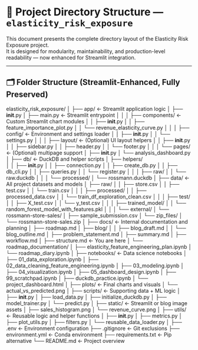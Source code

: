 # 🧾 Project Directory Structure — `elasticity_risk_exposure`

This document presents the complete directory layout of the Elasticity Risk Exposure project.  
It is designed for modularity, maintainability, and production-level readability — now enhanced for Streamlit integration.

---

## 🗂️ Folder Structure (Streamlit-Enhanced, Fully Preserved)

elasticity_risk_exposure/
│
├── app/                              ← Streamlit application logic
│   ├── __init__.py
│   ├── main.py                       ← Streamlit entrypoint
│   │
│   ├── components/                   ← Custom Streamlit chart modules
│   │   ├── __init__.py
│   │   ├── feature_importance_plot.py
│   │   └── revenue_elasticity_curve.py
│   │
│   ├── config/                       ← Environment and settings loader
│   │   ├── __init__.py
│   │   └── settings.py
│   │
│   ├── layout/                       ← (Optional) UI layout helpers
│   │   ├── __init__.py
│   │   ├── sidebar.py
│   │   ├── header.py
│   │   └── footer.py
│   │
│   └── pages/                        ← (Optional) multipage support
│       ├── __init__.py
│       └── analysis_dashboard.py
│
├── db/                               ← DuckDB and helper scripts
│   ├── helpers/                     
│   │   ├── __init__.py
│   │   ├── connection.py
│   │   ├── create_db.py
│   │   ├── db_cli.py
│   │   ├── queries.py
│   │   └── register.py
│   │
│   ├── raw/
│   │   └── raw.duckdb
│   │
│   └── processed/
│       └── rossmann.duckdb
│
├── data/                             ← All project datasets and models
│   ├── raw/
│   │   ├── store.csv
│   │   ├── test.csv
│   │   └── train.csv
│   │
│   ├── processed/
│   │   ├── processed_data.csv
│   │   └── train_df_exploration_clean.csv
│   │
│   ├── test/
│   │   ├── X_test.csv
│   │   └── y_test.csv
│   │
│   ├── trained_model/
│   │   └── random_forest_model_with_features.pkl
│   │
│   └── external/
│       └── rossmann-store-sales/
│           ├── sample_submission.csv
│           └── zip_files/
│               └── rossmann-store-sales.zip
│
├── docs/                             ← Internal documentation and planning
│   ├── roadmap.md
│   ├── blog/
│   │   ├── blog_draft.md
│   │   └── blog_outline.md
│   ├── problem_statement.md
│   ├── summary.md
│   ├── workflow.md
│   ├── structure.md                  ← You are here
│   └── roadmap_documentation/
│       ├── elasticity_feature_engineering_plan.ipynb
│       └── roadmap_diary.ipynb
│
├── notebooks/                        ← Data science notebooks
│   ├── 01_data_exploration.ipynb
│   ├── 02_data_cleaning_feature_engineering.ipynb
│   ├── 03_modeling.ipynb
│   ├── 04_visualization.ipynb
│   ├── 05_dashboard_design.ipynb
│   ├── 99_scratchpad.ipynb
│   ├── duckdb_practice.ipynb
│   └── project_dashboard.html
│
├── plots/                            ← Final charts and visuals
│   └── actual_vs_predicted.png
│
├── scripts/                          ← Supporting data + ML logic
│   ├── __init__.py
│   ├── load_data.py
│   ├── initialize_duckdb.py
│   ├── model_trainer.py
│   └── predict.py
│
├── static/                           ← Streamlit or blog image assets
│   ├── sales_histogram.png
│   └── revenue_curve.png
│
├── utils/                            ← Reusable logic and helper functions
│   ├── __init__.py
│   ├── metrics.py
│   ├── plot_utils.py
│   ├── filters.py
│   └── reusable_data_loader.py
│
├── .env                              ← Environment configuration
├── .gitignore                        ← Git exclusions
├── environment.yml                   ← Conda environment
├── requirements.txt                  ← Pip alternative
└── README.md                         ← Project overview

